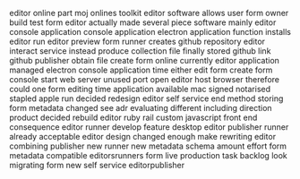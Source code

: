 editor online part moj onlines toolkit editor software allows user form owner build test form editor actually made several piece software mainly editor console application console application electron application function installs editor run editor preview form runner creates github repository editor interact service instead produce collection file finally stored github link github publisher obtain file create form online currently editor application managed electron console application time either edit form create form console start web server unused port open editor host browser therefore could one form editing time application available mac signed notarised stapled apple run decided redesign editor self service end method storing form metadata changed see adr evaluating different including direction product decided rebuild editor ruby rail custom javascript front end consequence editor runner develop feature desktop editor publisher runner already acceptable editor design changed enough make rewriting editor combining publisher new runner new metadata schema amount effort form metadata compatible editorsrunners form live production task backlog look migrating form new self service editorpublisher